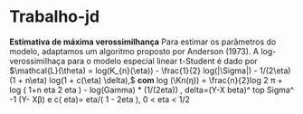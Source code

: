 # Trabalho-jd

**Estimativa de máxima verossimilhança**
Para estimar os parâmetros do modelo, adaptamos um algoritmo proposto por Anderson (1973). A log-verossimilhaça para o modelo especial linear t-Student é dado por
$\mathcal{L}(\theta) = log(K_{n}(\eta)) - \frac{1}{2}  log(|\Sigma|) - 1/(2\eta)  (1 + n\eta)  log(1 + c(\eta)  \delta),$
 **com** log (\Kn(η)) = \frac{n}{2}log 2 π + log ( 1+n eta 2 eta ) - log(Gamma) * (1/(2eta)) , delta=(Y-X beta)^ top Sigma^ -1 (Y- Χβ) e c( eta)= eta/( 1 - 2eta ), 0 < eta < 1/2
